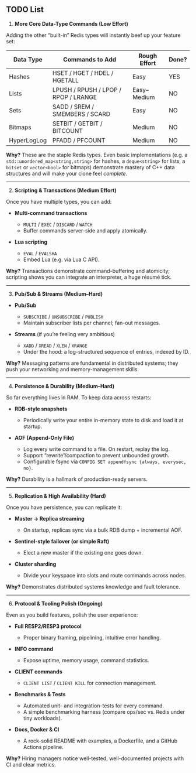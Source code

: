 ## TODO List

1. **More Core Data-Type Commands (Low Effort)**

Adding the other “built-in” Redis types will instantly beef up your feature set:

| Data Type   | Commands to Add                      | Rough Effort | Done? |
|-------------|--------------------------------------|--------------|-------|
| Hashes      | HSET / HGET / HDEL / HGETALL         | Easy         | YES   |
| Lists       | LPUSH / RPUSH / LPOP / RPOP / LRANGE | Easy–Medium  | NO    |
| Sets        | SADD / SREM / SMEMBERS / SCARD       | Easy         | NO    |
| Bitmaps     | SETBIT / GETBIT / BITCOUNT           | Medium       | NO    |
| HyperLogLog | PFADD / PFCOUNT                      | Medium       | NO    |

**Why?** These are the staple Redis types. Even basic implementations (e.g. a `std::unordered_map<string,string>` for hashes, a `deque<string>` for lists, a `bitset` or `vector<bool>` for bitmaps) demonstrate mastery of C++ data structures and will make your clone feel *complete*.

---

2. **Scripting & Transactions (Medium Effort)**

Once you have multiple types, you can add:

- **Multi-command transactions**
    - `MULTI` / `EXEC` / `DISCARD` / `WATCH`
    - Buffer commands server-side and apply atomically.

- **Lua scripting**
    - `EVAL` / `EVALSHA`
    - Embed Lua (e.g. via Lua C API).

**Why?** Transactions demonstrate command-buffering and atomicity; scripting shows you can integrate an interpreter, a huge résumé tick.

---

3. **Pub/Sub & Streams (Medium–Hard)**

- **Pub/Sub**
    - `SUBSCRIBE` / `UNSUBSCRIBE` / `PUBLISH`
    - Maintain subscriber lists per channel; fan-out messages.

- **Streams** (if you’re feeling very ambitious)
    - `XADD` / `XREAD` / `XLEN` / `XRANGE`
    - Under the hood: a log-structured sequence of entries, indexed by ID.

**Why?** Messaging patterns are fundamental in distributed systems; they push your networking and memory-management skills.

---

4. **Persistence & Durability (Medium–Hard)**

So far everything lives in RAM. To keep data across restarts:

- **RDB-style snapshots**
    - Periodically write your entire in-memory state to disk and load it at startup.

- **AOF (Append-Only File)**
    - Log every write command to a file. On restart, replay the log.
    - Support “rewrite”/compaction to prevent unbounded growth.
    - Configurable fsync via `CONFIG SET appendfsync {always, everysec, no}`.

**Why?** Durability is a hallmark of production-ready servers.

---

5. **Replication & High Availability (Hard)**

Once you have persistence, you can replicate it:

- **Master → Replica streaming**
    - On startup, replicas sync via a bulk RDB dump + incremental AOF.

- **Sentinel-style failover (or simple Raft)**
    - Elect a new master if the existing one goes down.

- **Cluster sharding**
    - Divide your keyspace into slots and route commands across nodes.

**Why?** Demonstrates distributed systems knowledge and fault tolerance.

---

6. **Protocol & Tooling Polish (Ongoing)**

Even as you build features, polish the user experience:

- **Full RESP2/RESP3 protocol**
    - Proper binary framing, pipelining, intuitive error handling.

- **INFO command**
    - Expose uptime, memory usage, command statistics.

- **CLIENT commands**
    - `CLIENT LIST` / `CLIENT KILL` for connection management.

- **Benchmarks & Tests**
    - Automated unit- and integration-tests for every command.
    - A simple benchmarking harness (compare ops/sec vs. Redis under tiny workloads).

- **Docs, Docker & CI**
    - A rock-solid README with examples, a Dockerfile, and a GitHub Actions pipeline.

**Why?** Hiring managers notice well-tested, well-documented projects with CI and clear metrics.
